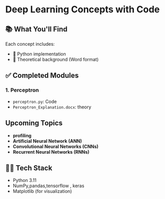 # Deep Learning Concepts  with Code

## 📚 What You'll Find
Each concept includes:
- 🔢 Python implementation
- 🧠 Theoretical background (Word format)

## ✅ Completed Modules

### 1. Perceptron
- `perceptron.py`: Code 
- `Perceptron_Explanation.docx`: theory

##  Upcoming Topics
 -  **profiling**
 -  **Artificial Neural Network (ANN)**
 -  **Convolutional Neural Networks (CNNs)**
 -  **Recurrent Neural Networks (RNNs)**

## 🧑‍💻 Tech Stack
- Python 3.11
- NumPy,pandas,tensorflow , keras
- Matplotlib (for visualization)

  
       
